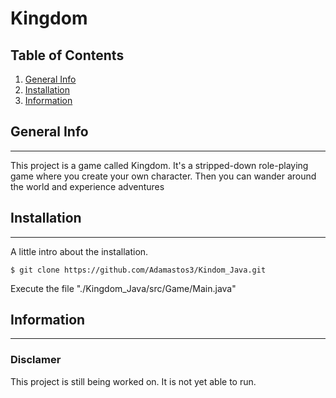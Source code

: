 # Kingdom

## Table of Contents

1. [General Info](#general-info)
2. [Installation](#installation)
3. [Information](#information)

## General Info

---

This project is a game called Kingdom.
It's a stripped-down role-playing game where you create your own character. Then you can wander around the world and experience adventures

## Installation

---

A little intro about the installation.

```
$ git clone https://github.com/Adamastos3/Kindom_Java.git
```
Execute the file "./Kingdom_Java/src/Game/Main.java"

## Information

---

### Disclamer

This project is still being worked on. It is not yet able to run.
